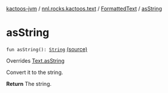 [kactoos-jvm](../../index.md) / [nnl.rocks.kactoos.text](../index.md) / [FormattedText](index.md) / [asString](.)

# asString

`fun asString(): `[`String`](https://kotlinlang.org/api/latest/jvm/stdlib/kotlin/-string/index.html) [(source)](https://github.com/neonailol/kactoos/blob/master/kactoos-jvm/src/main/kotlin/nnl/rocks/kactoos/text/FormattedText.kt#L121)

Overrides [Text.asString](../../nnl.rocks.kactoos/-text/as-string.md)

Convert it to the string.

**Return**
The string.

